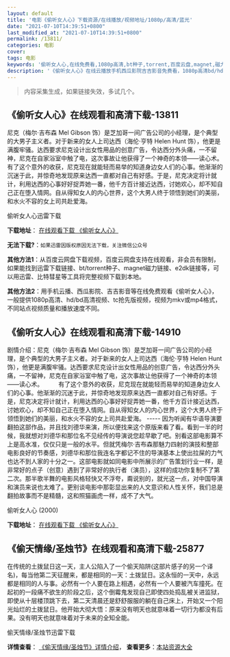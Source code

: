 ```yaml
---
layout: default
title: '电影《偷听女人心》下载资源/在线播放/视频地址/1080p/高清/蓝光'
date: "2021-07-10T14:39:51+0800"
last_modified_at: "2021-07-10T14:39:51+0800"
permalink: /13811/
categories: 电影
cover:
tags: 电影
keywords: '偷听女人心,在线免费看,1080p高清,bt种子,torrent,百度云盘,magnet,磁力链,迅雷下载资源'
description: '《偷听女人心》在线云播放手机西瓜影院吉吉影音免费看，1080p高清bd/hd未删减完整版和tc抢先枪版，mkv/mp4格式，附带bt/torrent种子、magnet/磁力链、百度云盘、网盘资源迅雷下载链接'
---
```


>内容采集生成，如果链接失效，多试几个。


## 《偷听女人心》在线观看和高清下载-13811

尼克（梅尔·吉布森 Mel Gibson 饰）是芝加哥一间广告公司的小经理，是个典型的大男子主义者。对于新来的女人上司达西（海伦·亨特 Helen Hunt 饰），他更是满腹牢骚。达西要求尼克设计出女性用品的创意广告，令达西分外头痛，一不留神，尼克在自家浴室中触了电，这次事故让他获得了一个神奇的本领——读心术。　　有了这个意外的收获，尼克现在就能轻而易举的知道身边女人们的心事。他渐渐的沉迷于此，并惊奇地发现原来达西一直都对自己有好感。于是，尼克决定将计就计，利用达西的心事好好捉弄她一番，他千方百计接近达西，讨她欢心，却不知自己正在堕入情网。自从得知女人的内心世界，这个大男人终于领悟到她们的美丽，和水火不容的女上司共赴爱海。


偷听女人心迅雷下载

**下载地址**： [在线观看下载 《偷听女人心》](https://www.993dy.com//vod-detail-id-34828.html) 


**无法下载?**：`如果迅雷因版权原因无法下载，关注微信公众号 `

**其他方法1**：从百度云网盘下载视频，百度云网盘支持在线观看，非会员有限制，如果能找到迅雷下载链接、bt/torrent种子、magnet磁力链接、e2dk链接等，可以用迅雷、比特彗星等工具将完整视频下载到本地。

**其他方法2**：用手机云播、西瓜影院、吉吉影音等在线免费观看《偷听女人心》，一般提供1080p高清、hd/bd高清视频、tc抢先版视频，视频为mkv或mp4格式，不同站点视频质量和播放速度不同。


## 《偷听女人心》在线观看和高清下载-14910

剧情介绍：尼克（梅尔·吉布森 Mel Gibson 饰）是芝加哥一间广告公司的小经理，是个典型的大男子主义者。对于新来的女人上司达西（海伦·亨特 Helen Hunt 饰），他更是满腹牢骚。达西要求尼克设计出女性用品的创意广告，令达西分外头痛，一不留神，尼克在自家浴室中触了电，这次事故让他获得了一个神奇的本领——读心术。  　　有了这个意外的收获，尼克现在就能轻而易举的知道身边女人们的心事。他渐渐的沉迷于此，并惊奇地发现原来达西一直都对自己有好感。于是，尼克决定将计就计，利用达西的心事好好捉弄她一番，他千方百计接近达西，讨她欢心，却不知自己正在堕入情网。自从得知女人的内心世界，这个大男人终于领悟到她们的美丽，和水火不容的女上司共赴爱海。 ----- 因为听闻有华语导演要翻拍这部作品，并且找刘德华来演，所以便找来这个原版来看了看。看到一半的时候，我就想对刘德华和那位名不见经传的导演说您趁早歇了吧。别看这部电影算不上是高水准，仅仅只是一般的水平。但就凭梅尔·吉布森那魅力四射的演技和整部电影良好的节奏感，刘德华和那位我连名字都记不住的导演基本上使出拉屎的力气也达不到人家的十分之一。这部电影就如同电影中所展示的广告策划行业一样，是非常好的点子（创意）遇到了非常好的执行者（演员），这样的成功你复制不了第二次。那半歌半舞的电影风格轻快又不浮夸，甭说别的，就光这一点，对中国导演和演员来说也太难了。更别谈电影中那彰显出来的人文意识和人性关怀，我们总是翻拍故事而不是精髓，这和照猫画虎一样，成不了大气。


偷听女人心 (2000)

**下载地址**： [在线观看下载 《偷听女人心》](https://www.btbtdy.me/btdy/dy4923.html) 


## 《偷天情缘/圣烛节》在线观看和高清下载-25877

在传统的土拨鼠日这一天，主人公陷入了一个偷天陷阱(这部片感子的另一个译名)，每当他第二天征醒来，都是相同的一天：土拨鼠日。这永恒的一天中，永远都是相同的人与事。必然有一个人要在路上相遇，必然有一个人要被汽车撞死。在起初的一段痛不欲生的阶段之后，这个倒霉鬼发现自己即使四处捣乱被关进监狱，即使从十层楼顶跳下去，第二天清晨还是舒舒服服的躺在自己床上，开始又一个阳光灿烂的土拨鼠日。他开始大彻大悟：原来没有明天也就意味着一切行为都没有后果。没有明天也就意味着对于未来的全知全能。


偷天情缘/圣烛节迅雷下载

**详情查看**： [《偷天情缘/圣烛节》详情介绍](/movie/25877/)， **查看更多**：[本站资源大全](/movie/t/all/)

